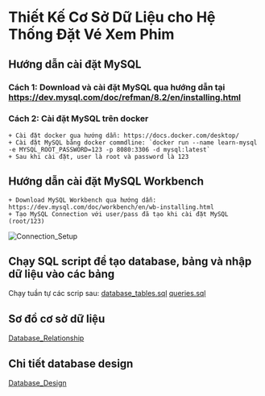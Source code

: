 # Thiết Kế Cơ Sở Dữ Liệu cho Hệ Thống Đặt Vé Xem Phim

## Hướng dẫn cài đặt MySQL

### Cách 1: Download và cài đặt MySQL qua hướng dẫn tại https://dev.mysql.com/doc/refman/8.2/en/installing.html
### Cách 2: Cài đặt MySQL trên docker
	+ Cài đặt docker qua hướng dẫn: https://docs.docker.com/desktop/
	+ Cài đặt MySQL bằng docker commdline: `docker run --name learn-mysql -e MYSQL_ROOT_PASSWORD=123 -p 8080:3306 -d mysql:latest`
	+ Sau khi cài đặt, user là root và password là 123

## Hướng dẫn cài đặt MySQL Workbench
	+ Download MySQL Workbench qua hướng dẫn: https://dev.mysql.com/doc/workbench/en/wb-installing.html
	+ Tạo MySQL Connection với user/pass đã tạo khi cài đặt MySQL (root/123)

![Connection_Setup](connection_setup.jpg)

## Chạy SQL script để tạo database, bảng và nhập dữ liệu vào các bảng
Chạy tuần tự các scrip sau: 
[database_tables.sql](database_tables.sql)
[queries.sql](database_tables.sql)

## Sơ đồ cơ sở dữ liệu
[Database_Relationship](cinema-booking-system-erd-diagram.pdf)

## Chi tiết database design
[Database_Design](Database_Structure.xlsx)
